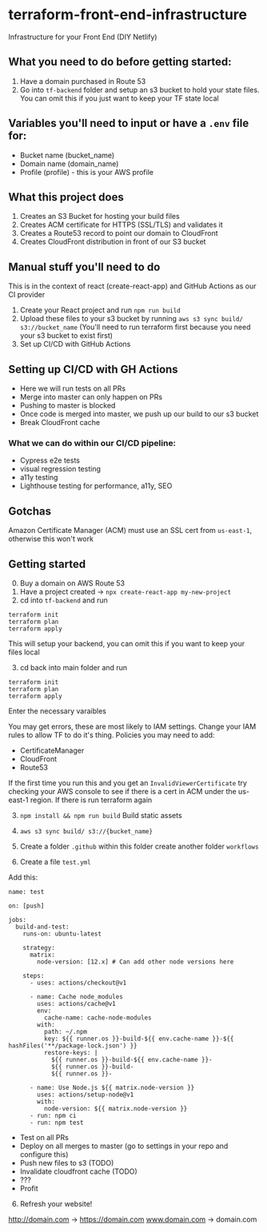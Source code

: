 # terraform-front-end-infrastructure

Infrastructure for your Front End (DIY Netlify)

## What you need to do before getting started:

1. Have a domain purchased in Route 53
2. Go into `tf-backend` folder and setup an s3 bucket to hold your state files. You can omit this if you just want to keep your TF state local

## Variables you'll need to input or have a `.env` file for:

- Bucket name (bucket_name)
- Domain name (domain_name)
- Profile (profile) - this is your AWS profile

## What this project does

1. Creates an S3 Bucket for hosting your build files
2. Creates ACM certificate for HTTPS (SSL/TLS) and validates it
3. Creates a Route53 record to point our domain to CloudFront
4. Creates CloudFront distribution in front of our S3 bucket

## Manual stuff you'll need to do

This is in the context of react (create-react-app) and GitHub Actions as our CI provider

1. Create your React project and run `npm run build`
2. Upload these files to your s3 bucket by running `aws s3 sync build/ s3://bucket_name` (You'll need to run terraform first because you need your s3 bucket to exist first)
3. Set up CI/CD with GitHub Actions

## Setting up CI/CD with GH Actions

- Here we will run tests on all PRs
- Merge into master can only happen on PRs
- Pushing to master is blocked
- Once code is merged into master, we push up our build to our s3 bucket
- Break CloudFront cache

### What we can do within our CI/CD pipeline:

- Cypress e2e tests
- visual regression testing
- a11y testing
- Lighthouse testing for performance, a11y, SEO

## Gotchas

Amazon Certificate Manager (ACM) must use an SSL cert from `us-east-1`, otherwise this won't work

## Getting started

0. Buy a domain on AWS Route 53
1. Have a project created -> `npx create-react-app my-new-project`
1. cd into `tf-backend` and run

```
terraform init
terraform plan
terraform apply
```

This will setup your backend, you can omit this if you want to keep your files local

3. cd back into main folder and run

```
terraform init
terraform plan
terraform apply
```

Enter the necessary varaibles

You may get errors, these are most likely to IAM settings. Change your IAM rules to allow TF to do it's thing.
Policies you may need to add:

- CertificateManager
- CloudFront
- Route53

If the first time you run this and you get an `InvalidViewerCertificate` try checking your AWS console to see if there is a cert in ACM under the us-east-1 region. If there is run terraform again

3. `npm install && npm run build` Build static assets

4. `aws s3 sync build/ s3://{bucket_name}`

5. Create a folder `.github` within this folder create another folder `workflows`

6. Create a file `test.yml`

Add this:

```
name: test

on: [push]

jobs:
  build-and-test:
    runs-on: ubuntu-latest

    strategy:
      matrix:
        node-version: [12.x] # Can add other node versions here

    steps:
      - uses: actions/checkout@v1

      - name: Cache node_modules
        uses: actions/cache@v1
        env:
          cache-name: cache-node-modules
        with:
          path: ~/.npm
          key: ${{ runner.os }}-build-${{ env.cache-name }}-${{ hashFiles('**/package-lock.json') }}
          restore-keys: |
            ${{ runner.os }}-build-${{ env.cache-name }}-
            ${{ runner.os }}-build-
            ${{ runner.os }}-

      - name: Use Node.js ${{ matrix.node-version }}
        uses: actions/setup-node@v1
        with:
          node-version: ${{ matrix.node-version }}
      - run: npm ci
      - run: npm test
```

- Test on all PRs
- Deploy on all merges to master (go to settings in your repo and configure this)
- Push new files to s3 (TODO)
- Invalidate cloudfront cache (TODO)
- ???
- Profit

6. Refresh your website!

http://domain.com -> https://domain.com
www.domain.com -> domain.com
